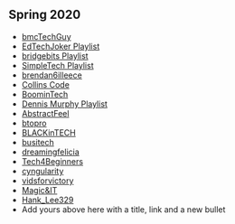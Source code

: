 ## Spring 2020
- [bmcTechGuy](https://www.youtube.com/channel/UCabL6Ewd04q3h5Xc5PlrvFQ?view_as=subscriber)
- [EdTechJoker Playlist](https://www.youtube.com/playlist?list=PLJQupiji7J5e8t_dL8T1iVq-bMPElKTI2)
- [bridgebits Playlist](https://www.youtube.com/channel/UCCZqye8rNHguz3KrkScOYKQ/playlists)
- [SimpleTech Playlist](https://www.youtube.com/channel/UCm28UVuliqM8RsSlVa0NBHA?view_as=subscriber)
- [brendan6illeece](https://www.youtube.com/playlist?list=PLRpj-B9YL19M8iRq7VlY9zLrCHKD4JEvp)
- <a href="https://www.youtube.com/channel/UCmTsz3Z6GxzTxfwGTz7nKkg?view_as=subscriber"> Collins Code </a>
- [BoominTech](https://www.youtube.com/channel/UCEYT7XbvvLknkqorLHdrSJQ/?guided_help_flow=5)
- [Dennis Murphy Playlist](https://www.youtube.com/watch?v=ET_9XHTvJEA&list=PLpTH_c-Pgrd_qfMSWBH5U6dx73w5bPsNg)
- [AbstractFeel](https://www.youtube.com/playlist?list=PLJVIH4MDUvoGOIQcQSwdHeQkmu71YNUS_)
- [btopro](https://btopro.com/)
- [BLACKinTECH](https://www.youtube.com/channel/UCkjR9RZpsNaEFvbmYP2uZ4A/featured)
- [busitech](https://www.youtube.com/channel/UCKfg5JQqBSkpqI0xmZfYOyQ?view_as=subscriber)
- [dreamingfelicia](https://www.youtube.com/channel/UCQPw1ozw-l4zlE-xx8dEF5A/featured)
- [Tech4Beginners](https://www.youtube.com/channel/UClVYOOgYdWjC9OxvkoPO5NQ?view_as=subscriber)
- [cyngularity](https://www.youtube.com/channel/UCdJgCivMb5aErPfopu5XumA?view_as=subscriber)
- [vidsforvictory](https://www.youtube.com/channel/UCBQ_FijiVP24YqQxKjrnJGA?guided_help_flow=3)
- [Magic&IT](https://www.youtube.com/channel/UCr3h6u8W8h1iVp9zwvPeI0A?view_as=subscriber)
- [Hank_Lee329](https://www.youtube.com/channel/UCGl5x3LHGvuWdcZ4DNSKS0A?view_as=subscriber)
- Add yours above here with a title, link and a new bullet
